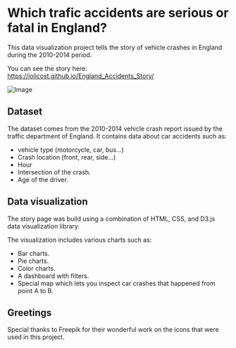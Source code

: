 # Which trafic accidents are serious or fatal in England?
This data visualization project tells the story of vehicle crashes in England during the 2010-2014 period.

You can see the story here: https://jolicost.github.io/England_Accidents_Story/

![Image](https://i.imgur.com/pqOkSji.png)

## Dataset
The dataset comes from the 2010-2014 vehicle crash report issued by the traffic department of England. It contains data about car accidents such as:

* vehicle type (motorcycle, car, bus...)
* Crash location (front, rear, side...)
* Hour
* Intersection of the crash.
* Age of the driver.

## Data visualization
The story page was build using a combination of HTML, CSS, and D3.js data visualization library.

The visualization includes various charts such as:

* Bar charts.
* Pie charts.
* Color charts.
* A dashboard with filters.
* Special map which lets you inspect car crashes that happened from point A to B.

## Greetings 
Special thanks to Freepik for their wonderful work on the icons that were used in this project.
